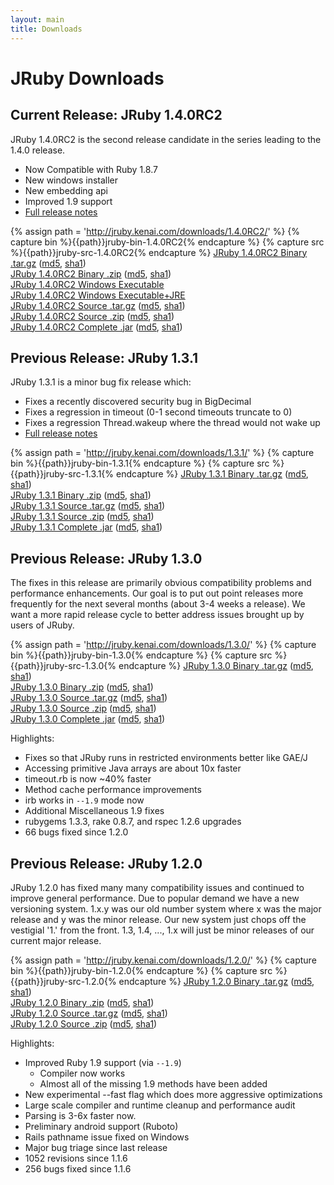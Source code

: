 ```yaml
---
layout: main
title: Downloads
---
```

# JRuby Downloads

## Current Release: JRuby 1.4.0RC2

JRuby 1.4.0RC2 is the second release candidate in the series leading
to the 1.4.0 release.

- Now Compatible with Ruby 1.8.7
- New windows installer
- New embedding api
- Improved 1.9 support
- [Full release notes](/2009/10/21/jruby-1-4-0-rc2)
 
{% assign path = 'http://jruby.kenai.com/downloads/1.4.0RC2/' %}
{% capture bin %}{{path}}jruby-bin-1.4.0RC2{% endcapture %}
{% capture src %}{{path}}jruby-src-1.4.0RC2{% endcapture %}
[JRuby 1.4.0RC2 Binary .tar.gz]({{bin}}.tar.gz) ([md5]({{bin}}.tar.gz.md5), [sha1]({{bin}}.tar.gz.sha1))<br/>
[JRuby 1.4.0RC2 Binary .zip]({{bin}}.zip) ([md5]({{bin}}.zip.md5), [sha1]({{bin}}.zip.sha1))<br/>
[JRuby 1.4.0RC2 Windows Executable]({{path}}jruby_windows_1_4_0RC2.exe)<br/>
[JRuby 1.4.0RC2 Windows Executable+JRE]({{path}}jruby_windowsjre_1_4_0RC2.exe)<br/>
[JRuby 1.4.0RC2 Source .tar.gz]({{src}}.tar.gz) ([md5]({{src}}.tar.gz.md5), [sha1]({{src}}.tar.gz.sha1))<br/>
[JRuby 1.4.0RC2 Source .zip]({{src}}.zip) ([md5]({{src}}.zip.md5), [sha1]({{src}}.zip.sha1))<br/>
[JRuby 1.4.0RC2 Complete .jar]({{path}}jruby-complete-1.4.0RC2.jar) ([md5]({{path}}jruby-complete-1.4.0RC2.jar.md5), [sha1]({{path}}jruby-complete-1.4.0RC2.jar.sha1))<br/>

## Previous Release: JRuby 1.3.1

JRuby 1.3.1 is a minor bug fix release which:

- Fixes a recently discovered security bug in BigDecimal
- Fixes a regression in timeout (0-1 second timeouts truncate to 0)
- Fixes a regression Thread.wakeup where the thread would not wake up
- [Full release notes](/2009/06/15/jruby-1-3-1)

{% assign path = 'http://jruby.kenai.com/downloads/1.3.1/' %}
{% capture bin %}{{path}}jruby-bin-1.3.1{% endcapture %}
{% capture src %}{{path}}jruby-src-1.3.1{% endcapture %}
[JRuby 1.3.1 Binary .tar.gz]({{bin}}.tar.gz) ([md5]({{bin}}.tar.gz.md5), [sha1]({{bin}}.tar.gz.sha1))<br/>
[JRuby 1.3.1 Binary .zip]({{bin}}.zip) ([md5]({{bin}}.zip.md5), [sha1]({{bin}}.zip.sha1))<br/>
[JRuby 1.3.1 Source .tar.gz]({{src}}.tar.gz) ([md5]({{src}}.tar.gz.md5), [sha1]({{src}}.tar.gz.sha1))<br/>
[JRuby 1.3.1 Source .zip]({{src}}.zip) ([md5]({{src}}.zip.md5), [sha1]({{src}}.zip.sha1))<br/>
[JRuby 1.3.1 Complete .jar]({{path}}jruby-complete-1.3.1.jar) ([md5]({{path}}jruby-complete-1.3.1.jar.md5), [sha1]({{path}}jruby-complete-1.3.1.jar.sha1))<br/>

## Previous Release: JRuby 1.3.0

The fixes in this release are primarily obvious compatibility problems
and performance enhancements. Our goal is to put out point releases
more frequently for the next several months (about 3-4 weeks a
release). We want a more rapid release cycle to better address issues
brought up by users of JRuby.

{% assign path = 'http://jruby.kenai.com/downloads/1.3.0/' %}
{% capture bin %}{{path}}jruby-bin-1.3.0{% endcapture %}
{% capture src %}{{path}}jruby-src-1.3.0{% endcapture %}
[JRuby 1.3.0 Binary .tar.gz]({{bin}}.tar.gz) ([md5]({{bin}}.tar.gz.md5), [sha1]({{bin}}.tar.gz.sha1))<br/>
[JRuby 1.3.0 Binary .zip]({{bin}}.zip) ([md5]({{bin}}.zip.md5), [sha1]({{bin}}.zip.sha1))<br/>
[JRuby 1.3.0 Source .tar.gz]({{src}}.tar.gz) ([md5]({{src}}.tar.gz.md5), [sha1]({{src}}.tar.gz.sha1))<br/>
[JRuby 1.3.0 Source .zip]({{src}}.zip) ([md5]({{src}}.zip.md5), [sha1]({{src}}.zip.sha1))<br/>
[JRuby 1.3.0 Complete .jar]({{path}}jruby-complete-1.3.0.jar) ([md5]({{path}}jruby-complete-1.3.0.jar.md5), [sha1]({{path}}jruby-complete-1.3.0.jar.sha1))<br/>

Highlights:

- Fixes so that JRuby runs in restricted environments better like GAE/J
- Accessing primitive Java arrays are about 10x faster
- timeout.rb is now ~40% faster
- Method cache performance improvements
- irb works in `--1.9` mode now
- Additional Miscellaneous 1.9 fixes
- rubygems 1.3.3, rake 0.8.7, and rspec 1.2.6 upgrades
- 66 bugs fixed since 1.2.0

## Previous Release: JRuby 1.2.0

JRuby 1.2.0 has fixed many many compatibility issues and continued to
improve general performance.  Due to popular demand we have a new versioning
system.  1.x.y was our old number system where x was the major release and y
was the minor release.  Our new system just chops off the vestigial '1.' from
the front.  1.3, 1.4, ..., 1.x will just be minor releases of our current
major release.

{% assign path = 'http://jruby.kenai.com/downloads/1.2.0/' %}
{% capture bin %}{{path}}jruby-bin-1.2.0{% endcapture %}
{% capture src %}{{path}}jruby-src-1.2.0{% endcapture %}
[JRuby 1.2.0 Binary .tar.gz]({{bin}}.tar.gz) ([md5]({{bin}}.tar.gz.md5), [sha1]({{bin}}.tar.gz.sha1))<br/>
[JRuby 1.2.0 Binary .zip]({{bin}}.zip) ([md5]({{bin}}.zip.md5), [sha1]({{bin}}.zip.sha1))<br/>
[JRuby 1.2.0 Source .tar.gz]({{src}}.tar.gz) ([md5]({{src}}.tar.gz.md5), [sha1]({{src}}.tar.gz.sha1))<br/>
[JRuby 1.2.0 Source .zip]({{src}}.zip) ([md5]({{src}}.zip.md5), [sha1]({{src}}.zip.sha1))<br/>

Highlights:

- Improved Ruby 1.9 support (via `--1.9`)
  - Compiler now works
  - Almost all of the missing 1.9 methods have been added
- New experimental --fast flag which does more aggressive optimizations
- Large scale compiler and runtime cleanup and performance audit
- Parsing is 3-6x faster now.
- Preliminary android support (Ruboto)
- Rails pathname issue fixed on Windows
- Major bug triage since last release
- 1052 revisions since 1.1.6
- 256 bugs fixed since 1.1.6
